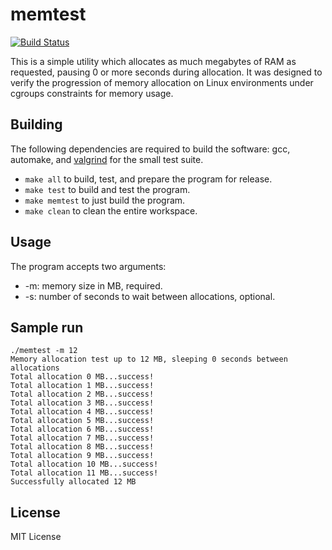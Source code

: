 # memtest

[![Build Status](https://travis-ci.org/jeduardo/memtest.svg?branch=master)](https://travis-ci.org/jeduardo/memtest)

This is a simple utility which allocates as much megabytes of RAM as requested, pausing 0 or more seconds during allocation. It was designed to verify the progression of memory allocation on Linux environments under cgroups constraints for memory usage.

## Building

The following dependencies are required to build the software: gcc, automake, and [valgrind](http://valgrind.org/) for the small test suite.

* `make all` to build, test, and prepare the program for release.
* `make test` to build and test the program.
* `make memtest` to just build the program.
* `make clean` to clean the entire workspace.


## Usage

The program accepts two arguments:

* -m: memory size in MB, required.
* -s: number of seconds to wait between allocations, optional.

## Sample run

```ShellSession
./memtest -m 12
Memory allocation test up to 12 MB, sleeping 0 seconds between allocations
Total allocation 0 MB...success!
Total allocation 1 MB...success!
Total allocation 2 MB...success!
Total allocation 3 MB...success!
Total allocation 4 MB...success!
Total allocation 5 MB...success!
Total allocation 6 MB...success!
Total allocation 7 MB...success!
Total allocation 8 MB...success!
Total allocation 9 MB...success!
Total allocation 10 MB...success!
Total allocation 11 MB...success!
Successfully allocated 12 MB
```

## License

MIT License
